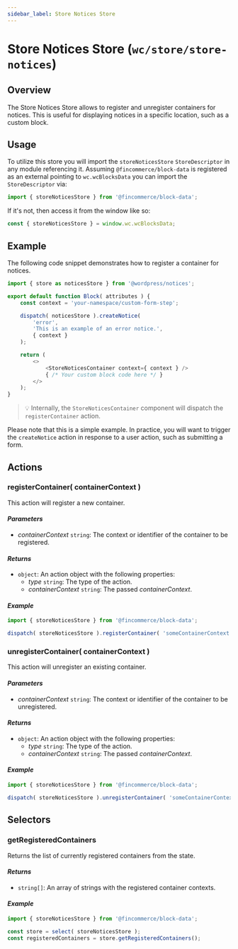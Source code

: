 ```yaml
---
sidebar_label: Store Notices Store
---
```

# Store Notices Store (`wc/store/store-notices`) 

## Overview

The Store Notices Store allows to register and unregister containers for notices. This is useful for displaying notices in a specific location, such as a custom block.

## Usage

To utilize this store you will import the `storeNoticesStore` `StoreDescriptor` in any module referencing it. Assuming `@fincommerce/block-data` is registered as an external pointing to `wc.wcBlocksData` you can import the `StoreDescriptor` via:

```js
import { storeNoticesStore } from '@fincommerce/block-data';
```

If it's not, then access it from the window like so:

```js
const { storeNoticesStore } = window.wc.wcBlocksData;
```

## Example

The following code snippet demonstrates how to register a container for notices.

```js
import { store as noticesStore } from '@wordpress/notices';

export default function Block( attributes ) {
	const context = 'your-namespace/custom-form-step';

	dispatch( noticesStore ).createNotice(
		'error',
		'This is an example of an error notice.',
		{ context }
	);

	return (
		<>
			<StoreNoticesContainer context={ context } />
			{ /* Your custom block code here */ }
		</>
	);
}
```

> 💡 Internally, the `StoreNoticesContainer` component will dispatch the `registerContainer` action.

Please note that this is a simple example. In practice, you will want to trigger the `createNotice` action in response to a user action, such as submitting a form.

## Actions

### registerContainer( containerContext )

This action will register a new container.

#### _Parameters_ 

-   _containerContext_ `string`: The context or identifier of the container to be registered.

#### _Returns_ 

-   `object`: An action object with the following properties:
    -   _type_ `string`: The type of the action.
    -   _containerContext_ `string`: The passed _containerContext_.

#### _Example_ 

```javascript
import { storeNoticesStore } from '@fincommerce/block-data';

dispatch( storeNoticesStore ).registerContainer( 'someContainerContext' );
```

### unregisterContainer( containerContext )

This action will unregister an existing container.

#### _Parameters_ 

-   _containerContext_ `string`: The context or identifier of the container to be unregistered.

#### _Returns_ 

-   `object`: An action object with the following properties:
    -   _type_ `string`: The type of the action.
    -   _containerContext_ `string`: The passed _containerContext_.

#### _Example_ 

```js
import { storeNoticesStore } from '@fincommerce/block-data';

dispatch( storeNoticesStore ).unregisterContainer( 'someContainerContext' );
```

## Selectors

### getRegisteredContainers

Returns the list of currently registered containers from the state.

#### _Returns_ 

-   `string[]`: An array of strings with the registered container contexts.

#### _Example_ 

```js
import { storeNoticesStore } from '@fincommerce/block-data';

const store = select( storeNoticesStore );
const registeredContainers = store.getRegisteredContainers();
```
